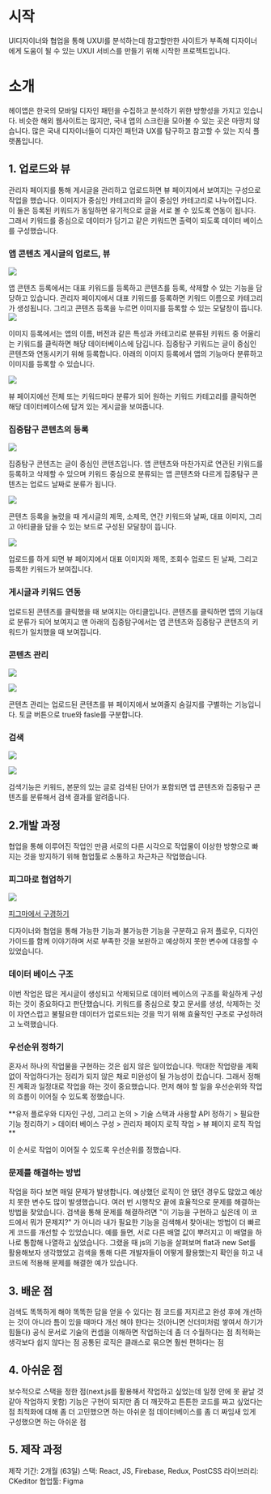 # 시작

UI디자이너와 협업을 통해 UXUI를 분석하는데 참고할만한 사이트가 부족해 디자이너에게 도움이 될 수 있는 UXUI 서비스를 만들기 위해 시작한 프로젝트입니다.


# 소개 
헤이앱은 한국의 모바일 디자인 패턴을 수집하고 분석하기 위한 방향성을 가지고 있습니다. 비슷한 해외 웹사이트는 많지만, 국내 앱의 스크린을 모아볼 수 있는 곳은 마땅치 않습니다. 많은 국내 디자이너들이 디자인 패턴과 UX를 탐구하고 참고할 수 있는 지식 플랫폼입니다.


## 1. 업로드와 뷰

관리자 페이지를 통해 게시글을 관리하고 업로드하면 뷰 페이지에서 보여지는 구성으로 작업을 했습니다. 이미지가 중심인 카테고리와 글이 중심인 카테고리로 나누어집니다. 이 둘은 등록된 키워드가 동일하면 유기적으로 글을 서로 볼 수 있도록 연동이 됩니다. 그래서 키워드를 중심으로 데이터가 담기고 같은 키워드면 출력이 되도록 데이터 베이스를 구성했습니다.


### 앱 콘텐츠 게시글의 업로드, 뷰

![](https://images.velog.io/images/lamda/post/e7d78d06-43f3-465a-9e8c-3886697dcbb2/image.png)

앱 콘텐츠 등록에서는 대표 키워드를 등록하고 콘텐츠를 등록, 삭제할 수 있는 기능을 담당하고 있습니다. 관리자 페이지에서 대표 키워드를 등록하면 키워드 이름으로 카테고리가 생성됩니다. 그리고 콘텐츠 등록을 누르면 이미지를 등록할 수 있는 모달창이 뜹니다.
![](https://images.velog.io/images/lamda/post/93559f2d-0bb6-4c1f-b047-174f07700ed6/image.png)

이미지 등록에서는 앱의 이름, 버전과 같은 특성과 카테고리로 분류된 키워드 중 어울리는 키워드를 클릭하면 해당 데이터베이스에 담깁니다. 집중탐구 키워드는 글이 중심인 콘텐츠와 연동시키기 위해 등록합니다. 아래의 이미지 등록에서 앱의 기능마다 분류하고 이미지를 등록할 수 있습니다.

![](https://images.velog.io/images/lamda/post/349d7ade-8383-4897-8774-0c0ac3c6f759/image.png)

뷰 페이지에선 전체 또는 키워드마다 분류가 되어 원하는 키워드 카테고리를 클릭하면 해당 데이터베이스에 담겨 있는 게시글을 보여줍니다.


### 집중탐구 콘텐츠의 등록


![](https://images.velog.io/images/lamda/post/e89176c0-2291-47af-a3d0-7f996ac7adb1/image.png)

집중탐구 콘텐츠는 글이 중심인 콘텐츠입니다. 앱 콘텐츠와 마찬가지로 연관된 키워드를 등록하고 삭제할 수 있으며 키워드 중심으로 분류되는 앱 콘텐츠와 다르게 집중탐구 콘텐츠는 업로드 날짜로 분류가 됩니다. 

![](https://images.velog.io/images/lamda/post/2a596dfb-b333-4ec7-b609-0680ef2c67ff/%E1%84%92%E1%85%AA%E1%84%86%E1%85%A7%E1%86%AB-%E1%84%80%E1%85%B5%E1%84%85%E1%85%A9%E1%86%A8-2021-11-23-%E1%84%8B%E1%85%A9%E1%84%92%E1%85%AE-4.18.54.gif)

콘텐츠 등록을 눌렀을 때 게시글의 제목, 소제목, 연간 키워드와 날짜, 대표 이미지, 그리고 아티클을 담을 수 있는 보드로 구성된 모달창이 뜹니다.


![](https://images.velog.io/images/lamda/post/c72992fd-5f81-4ab1-953d-64b5f6bea560/image.png)

업로드를 하게 되면 뷰 페이지에서 대표 이미지와 제목, 조회수 업로드 된 날짜, 그리고 등록한 키워드가 보여집니다.

### 게시글과 키워드 연동 




업로드된 콘텐츠를 클릭했을 때 보여지는 아티클입니다. 콘텐츠를 클릭하면 앱의 기능대로 분류가 되어 보여지고 맨 아래의 집중탐구에서는 앱 콘텐츠와 집중탐구 콘텐츠의 키워드가 일치했을 때 보여집니다. 

### 콘텐츠 관리 

![](https://images.velog.io/images/lamda/post/9c5a59ab-1f09-42a7-b922-bf310dc0737f/image.png)

![](https://images.velog.io/images/lamda/post/0883160a-5a16-4610-8b96-e9e84023ae1d/image.png)

콘텐츠 관리는 업로드된 콘텐츠를 뷰 페이지에서 보여줄지 숨길지를 구별하는 기능입니다. 토글 버튼으로 true와 fasle를 구분합니다.


### 검색

![](https://images.velog.io/images/lamda/post/e34dd9d0-1ff8-4345-8038-1a4ff34baf7d/%E1%84%89%E1%85%B3%E1%84%8F%E1%85%B3%E1%84%85%E1%85%B5%E1%86%AB%E1%84%89%E1%85%A3%E1%86%BA%202021-11-23%20%E1%84%8B%E1%85%A9%E1%84%92%E1%85%AE%204.45.47.png)

![](https://images.velog.io/images/lamda/post/c1540bb0-7b15-43bd-9b83-70f366312d16/%E1%84%89%E1%85%B3%E1%84%8F%E1%85%B3%E1%84%85%E1%85%B5%E1%86%AB%E1%84%89%E1%85%A3%E1%86%BA%202021-11-23%20%E1%84%8B%E1%85%A9%E1%84%92%E1%85%AE%204.45.56.png)

검색기능은 키워드, 본문의 있는 글로 검색된 단어가 포함되면 앱 콘텐츠와 집중탐구 콘텐츠를 분류해서 검색 결과를 알려줍니다.

## 2.개발 과정

협업을 통해 이루어진 작업인 만큼 서로의 다른 시각으로 작업물이 이상한 방향으로 빠지는 것을 방지하기 위해 협업툴로 소통하고 차근차근 작업했습니다.

### 피그마로 협업하기 

![](https://images.velog.io/images/lamda/post/efd29f67-6c01-4aa2-8b16-6bff17568deb/image.png)

[피그마에서 구경하기](https://www.figma.com/file/sORmu6uHgQBQ3s3RTUHNCR/heyapp?node-id=0%3A1)



디자이너와 협업을 통해 가능한 기능과 불가능한 기능을 구분하고 유저 플로우, 디자인 가이드를 함께 이야기하며 서로 부족한 것을 보완하고 예상하지 못한 변수에 대응할 수 있었습니다.

### 데이터 베이스 구조

이번 작업은 많은 게시글이 생성되고 삭제되므로 데이터 베이스의 구조를 확실하게 구성하는 것이 중요하다고 판단했습니다. 키워드를 중심으로 찾고 문서를 생성, 삭제하는 것이 자연스럽고 불필요한 데이터가 업로드되는 것을 막기 위해 효율적인 구조로 구성하려고 노력했습니다.

### 우선순위 정하기
혼자서 하나의 작업물을 구현하는 것은 쉽지 않은 일이었습니다. 막대한 작업량을 계획 없이 작업하다가는 정리가 되지 않은 채로 미완성이 될 가능성이 컸습니다. 그래서 정해진 계획과 일정대로 작업을 하는 것이 중요했습니다. 먼저 해야 할 일을 우선순위와 작업의 흐름이 이어질 수 있도록 정했습니다.

**유저 플로우와 디자인 구성, 그리고 논의 > 기술 스택과 사용할 API 정하기 > 필요한 기능 정리하기 >  데이터 베이스 구성 > 관리자 페이지 로직 작업 > 뷰 페이지 로직 작업 **

이 순서로 작업이 이어질 수 있도록 우선순위를 정했습니다.

### 문제를 해결하는 방법

작업을 하다 보면 매일 문제가 발생합니다. 예상했던 로직이 안 됐던 경우도 많았고 예상치 못한 변수도 많이 발생했습니다. 여러 번 시행착오 끝에 효율적으로 문제를 해결하는 방법을 찾았습니다. 검색을 통해 문제를 해결하려면 "이 기능을 구현하고 싶은데 이 코드에서 뭐가 문제지?" 가 아니라 내가 필요한 기능을 검색해서 찾아내는 방법이 더 빠르게 코드를 개선할 수 있었습니다. 예를 들면, 서로 다른 배열 값이 뿌려지고 이 배열을 하나로 통합해 나열하고 싶었습니다. 그랬을 때 js의 기능을 살펴보며 flat과 new Set를 활용해보자 생각했었고 검색을 통해 다른 개발자들이 어떻게 활용했는지 확인을 하고 내 코드에 적용해 문제를 해결한 예가 있습니다. 


## 3. 배운 점

검색도 똑똑하게 해야 똑똑한 답을 얻을 수 있다는 점
코드를 저지르고 완성 후에 개선하는 것이 아니라 틈이 있을 때마다 개선 해야 한다는 것(아니면 산더미처럼 쌓여서 하기가 힘들다)
공식 문서로 기술의 컨셉을 이해하면 작업하는데 좀 더 수월하다는 점
최적화는 생각보다 쉽지 않다는 점
공통된 로직은 클래스로 묶으면 훨씬 편하다는 점

## 4. 아쉬운 점

보수적으로 스택을 정한 점(next.js를 활용해서 작업하고 싶었는데 일정 안에 못 끝날 것 같아 작업하지 못함)
기능은 구현이 되지만 좀 더 깨끗하고 튼튼한 코드를 짜고 싶었다는 점
최적화에 대해 좀 더 고민했으면 하는 아쉬운 점
데이터베이스를 좀 더 짜임새 있게 구성했으면 하는 아쉬운 점

## 5. 제작 과정

제작 기간: 2개월 (63일)
스택: React, JS, Firebase, Redux, PostCSS
라이브러리: CKeditor
협업툴: Figma



